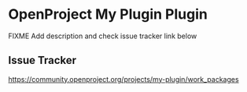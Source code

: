 # OpenProject My Plugin Plugin

FIXME Add description and check issue tracker link below

## Issue Tracker

https://community.openproject.org/projects/my-plugin/work_packages
